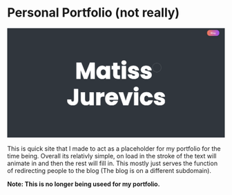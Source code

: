 # Personal Portfolio (not really)
![screenshot](Screenshot.png)

This is quick site that I made to act as a placeholder for my portfolio for the time being. Overall its relativly simple, on load in the stroke of the text will animate in and then the rest will fill in. This mostly just serves the function of redirecting people to the blog (The blog is on a different subdomain). 

**Note: This is no longer being useed for my portfolio.**
